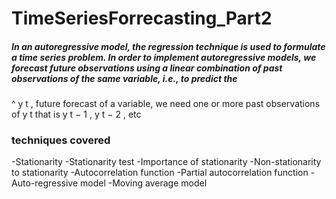 # TimeSeriesForrecasting_Part2

##### In an autoregressive model, the regression technique is used to formulate a time series problem. In order to implement autoregressive models, we forecast future observations using a linear combination of past observations of the same variable, i.e., to predict the 
^
y
t
, future forecast of a variable, we need one or more past observations of 
y
t
 that is 
y
t
−
1
, 
y
t
−
2
, etc

### techniques covered

-Stationarity
-Stationarity test
-Importance of stationarity
-Non-stationarity to stationarity
-Autocorrelation function 
-Partial autocorrelation function
-Auto-regressive model
-Moving average model
